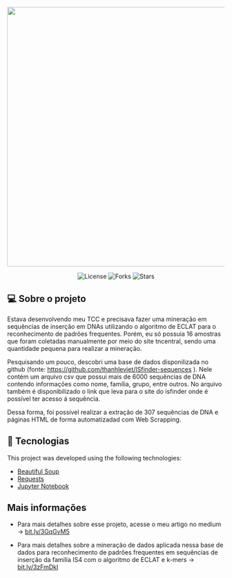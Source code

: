 <p align="center">
  <a href="https://medium.com/@renan_gs/usando-web-scraping-para-coletar-sequências-de-dna-f7e96150d092">
    <img width="600" src="https://i.imgur.com/6zM7JBq.png">
  </a>
</p>
<p align="center">
  <img  src="https://img.shields.io/github/license/renan-almeidaa/moveit" alt="License">

  <img src="https://img.shields.io/github/forks/renan-almeidaa/moveit" alt="Forks">     

  <img src="https://img.shields.io/github/stars/renan-almeidaa/moveit" alt="Stars">
</p>

## 💻 Sobre o projeto

  Estava desenvolvendo meu TCC e precisava fazer uma mineração em sequências de inserção em DNAs utilizando o algoritmo de ECLAT para o reconhecimento de padrões frequentes. Porém, eu só possuia 16 amostras que foram coletadas manualmente por meio do site tncentral, sendo uma quantidade pequena para realizar a mineração. 
  
  Pesquisando um pouco, descobri uma base de dados disponilizada no github (fonte: https://github.com/thanhleviet/ISfinder-sequences ). Nele contém um arquivo csv que possui mais de 6000 sequências de DNA contendo informações como nome, família, grupo, entre outros. No arquivo também é disponibilizado o link que leva para o site do isfinder onde é possível ter acesso á sequência.
  
  
  Dessa forma, foi possível realizar a extração de 307 sequências de DNA e páginas HTML de forma automatizadad com Web Scrapping.
  
## 🚀 Tecnologias

This project was developed using the following technologies:

- [Beautiful Soup](https://pypi.org/project/beautifulsoup4/)
- [Requests](https://pypi.org/project/requests/)
- [Jupyter Notebook](https://jupyter.org)


## Mais informações

- Para mais detalhes sobre esse projeto, acesse o meu artigo no medium -> [bit.ly/3GqGvM5](http://bit.ly/3GqGvM5)

- Para mais detalhes sobre a mineração de dados aplicada nessa base de dados para reconhecimento de padrões frequentes em sequências de inserção da família IS4 com o algoritmo de ECLAT e k-mers -> [bit.ly/3zFmDkI  ](https://bit.ly/3zFmDkI)
